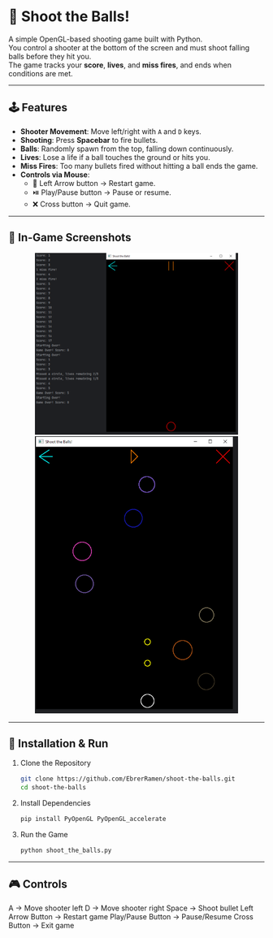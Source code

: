 # 🎯 Shoot the Balls!  

A simple OpenGL-based shooting game built with Python.  
You control a shooter at the bottom of the screen and must shoot falling balls before they hit you.  
The game tracks your **score**, **lives**, and **miss fires**, and ends when conditions are met.  

---

## 🕹️ Features
- **Shooter Movement**: Move left/right with `A` and `D` keys.  
- **Shooting**: Press **Spacebar** to fire bullets.  
- **Balls**: Randomly spawn from the top, falling down continuously.  
- **Lives**: Lose a life if a ball touches the ground or hits you.  
- **Miss Fires**: Too many bullets fired without hitting a ball ends the game.  
- **Controls via Mouse**:
  - 🔄 Left Arrow button → Restart game.  
  - ⏯️ Play/Pause button → Pause or resume.  
  - ❌ Cross button → Quit game.  

---

## 📸 In-Game Screenshots  

<p align="center">
  <img src="ingame_shots/SS1.PNG" width="400">
  <img src="ingame_shots/SS2.PNG" width="400">
</p>

---

## 🚀 Installation & Run  

1. Clone the Repository
   ```bash
   git clone https://github.com/EbrerRamen/shoot-the-balls.git
   cd shoot-the-balls
2. Install Dependencies
   ```bash
   pip install PyOpenGL PyOpenGL_accelerate
3. Run the Game
   ```bash
   python shoot_the_balls.py

---

## 🎮 Controls

A -> Move shooter left
D -> Move shooter right
Space -> Shoot bullet
Left Arrow Button -> Restart game
Play/Pause Button -> Pause/Resume
Cross Button -> Exit game
